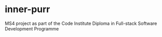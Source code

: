 # inner-purr
MS4 project as part of the Code Institute Diploma in Full-stack Software Development Programme
